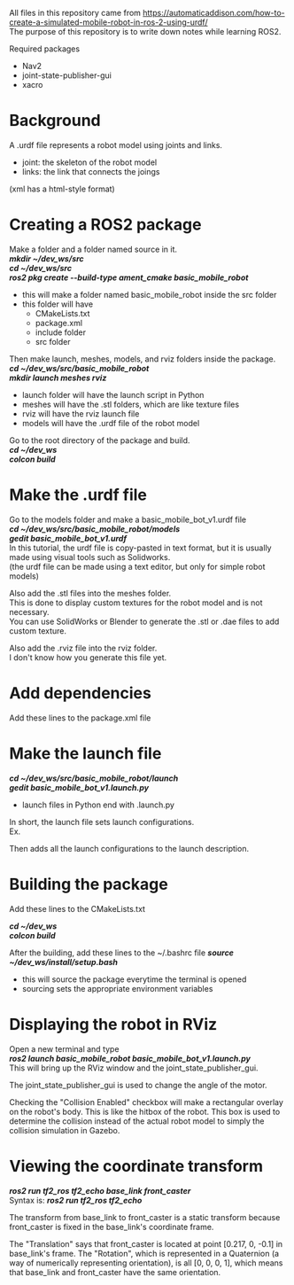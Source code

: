 All files in this repository came from https://automaticaddison.com/how-to-create-a-simulated-mobile-robot-in-ros-2-using-urdf/  
The purpose of this repository is to write down notes while learning ROS2.

Required packages
- Nav2
- joint-state-publisher-gui
- xacro

# Background
A .urdf file represents a robot model using joints and links.
- joint: the skeleton of the robot model
- links: the link that connects the joings

(xml has a html-style format)

# Creating a ROS2 package
Make a folder and a folder named source in it.  
***mkdir ~/dev_ws/src***  
***cd ~/dev_ws/src***  
***ros2 pkg create --build-type ament_cmake basic_mobile_robot***  
- this will make a folder named basic_mobile_robot inside the src folder
- this folder will have
  - CMakeLists.txt
  - package.xml
  - include folder
  - src folder

Then make launch, meshes, models, and rviz folders inside the package.  
***cd ~/dev_ws/src/basic_mobile_robot***  
***mkdir launch meshes rviz***  
- launch folder will have the launch script in Python
- meshes will have the .stl folders, which are like texture files
- rviz will have the rviz launch file
- models will have the .urdf file of the robot model

Go to the root directory of the package and build.  
***cd ~/dev_ws***  
***colcon build***  

# Make the .urdf file
Go to the models folder and make a basic_mobile_bot_v1.urdf file  
***cd ~/dev_ws/src/basic_mobile_robot/models***  
***gedit basic_mobile_bot_v1.urdf***  
In this tutorial, the urdf file is copy-pasted in text format, but it is usually made using visual tools such as Solidworks.  
(the urdf file can be made using a text editor, but only for simple robot models)

Also add the .stl files into the meshes folder.  
This is done to display custom textures for the robot model and is not necessary.  
You can use SolidWorks or Blender to generate the .stl or .dae files to add custom texture.  

Also add the .rviz file into the rviz folder.  
I don't know how you generate this file yet.  

# Add dependencies
Add these lines to the package.xml file

# Make the launch file
***cd ~/dev_ws/src/basic_mobile_robot/launch***  
***gedit basic_mobile_bot_v1.launch.py***  
- launch files in Python end with .launch.py

In short, the launch file sets launch configurations.  
Ex.  

Then adds all the launch configurations to the launch description.

# Building the package
Add these lines to the CMakeLists.txt

***cd ~/dev_ws***  
***colcon build***  

After the building, add these lines to the ~/.bashrc file
***source ~/dev_ws/install/setup.bash***  
- this will source the package everytime the terminal is opened
- sourcing sets the appropriate environment variables

# Displaying the robot in RViz
Open a new terminal and type  
***ros2 launch basic_mobile_robot basic_mobile_bot_v1.launch.py***  
This will bring up the RViz window and the joint_state_publisher_gui. 


The joint_state_publisher_gui is used to change the angle of the motor.  


Checking the "Collision Enabled" checkbox will make a rectangular overlay on the robot's body.  This is like the hitbox of the robot. This box is used to determine the collision instead of the actual robot model to simply the collision simulation in Gazebo.


# Viewing the coordinate transform
***ros2 run tf2_ros tf2_echo base_link front_caster***  
Syntax is: ***ros2 run tf2_ros tf2_echo <parent frame> <child frame>***  


The transform from base_link to front_caster is a static transform because front_caster is fixed in the base_link's coordinate frame. 


The "Translation" says that front_caster is located at point [0.217, 0, -0.1] in base_link's frame. The "Rotation", which is represented in a Quaternion (a way of numerically representing orientation), is all [0, 0, 0, 1], which means that base_link and front_caster have the same orientation.


